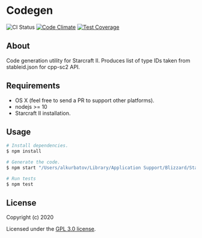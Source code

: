# Codegen

![CI Status](https://github.com/cpp-sc2/codegen/workflows/Node.js%20CI/badge.svg)
[![Code Climate](https://codeclimate.com/github/cpp-sc2/codegen/badges/gpa.svg)](https://codeclimate.com/github/cpp-sc2/codegen)
[![Test Coverage](https://codeclimate.com/github/cpp-sc2/codegen/badges/coverage.svg)](https://codeclimate.com/github/cpp-sc2/codegen/coverage)

## About
Code generation utility for Starcraft II. Produces list of type IDs taken from stableid.json for cpp-sc2 API.

## Requirements
* OS X (feel free to send a PR to support other platforms). 
* nodejs >= 10
* Starcraft II installation.

## Usage
```bash
# Install dependencies.
$ npm install

# Generate the code.
$ npm start "/Users/alkurbatov/Library/Application Support/Blizzard/StarCraft II/stableid.json"

# Run tests
$ npm test
```

## License
Copyright (c) 2020

Licensed under the [GPL 3.0 license](LICENSE).

